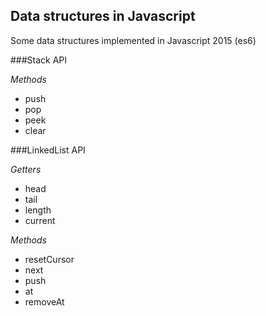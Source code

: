 ## Data structures in Javascript

Some data structures implemented in Javascript 2015 (es6)

###Stack API

_Methods_
- push
- pop
- peek
- clear

###LinkedList API

_Getters_
- head
- tail
- length
- current

_Methods_
- resetCursor
- next
- push
- at
- removeAt





